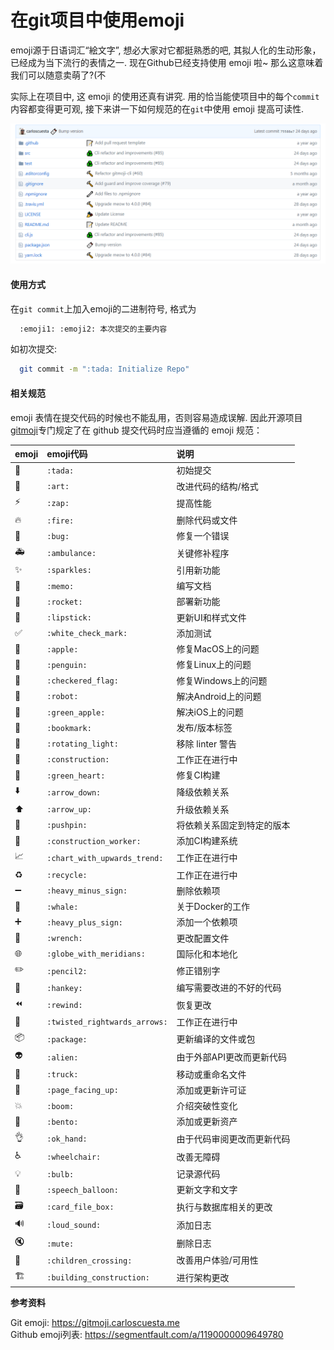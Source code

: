 # 在git项目中使用emoji

emoji源于日语词汇“絵文字”, 想必大家对它都挺熟悉的吧, 其拟人化的生动形象，已经成为当下流行的表情之一. 现在Github已经支持使用 emoji 啦~ 那么这意味着我们可以随意卖萌了?(不

实际上在项目中, 这 emoji 的使用还真有讲究. 用的恰当能使项目中的每个`commit`内容都变得更可观, 接下来讲一下如何规范的在`git`中使用 emoji 提高可读性.

![项目中使用](./img-1.png)
<!-- more -->

#### 使用方式
在`git commit`上加入emoji的二进制符号, 格式为
``` bash
  :emoji1: :emoji2: 本次提交的主要内容
```

如初次提交: 
``` bash
  git commit -m ":tada: Initialize Repo"
```

#### 相关规范
emoji 表情在提交代码的时候也不能乱用，否则容易造成误解. 因此开源项目[gitmoji](https://gitmoji.carloscuesta.me/)专门规定了在 github 提交代码时应当遵循的 emoji 规范：

emoji                        | emoji代码                      | 说明
:-----------                 | :-----------                   | :-----------
:tada:                       | `:tada:`                       | 初始提交
:art:                        | `:art:`                        | 改进代码的结构/格式
:zap:                        | `:zap:`                        | 提高性能
:fire:                       | `:fire:`                       | 删除代码或文件
:bug:                        | `:bug:`                        | 修复一个错误
:ambulance:                  | `:ambulance:`                  | 关键修补程序
:sparkles:                   | `:sparkles:`                   | 引用新功能
:memo:                       | `:memo:`                       | 编写文档
:rocket:                     | `:rocket:`                     | 部署新功能
:lipstick:                   | `:lipstick:`                   | 更新UI和样式文件
:white_check_mark:           | `:white_check_mark:`           | 添加测试
:apple:                      | `:apple:`                      | 修复MacOS上的问题
:penguin:                    | `:penguin:`                    | 修复Linux上的问题
:checkered_flag:             | `:checkered_flag:`             | 修复Windows上的问题
:robot:                      | `:robot:`                      | 解决Android上的问题
:green_apple:                | `:green_apple:`                | 解决iOS上的问题
:bookmark:                   | `:bookmark:`                   | 发布/版本标签
:rotating_light:             | `:rotating_light:`             | 移除 linter 警告
:construction:               | `:construction:`               | 工作正在进行中
:green_heart:                | `:green_heart:`                | 修复CI构建
:arrow_down:                 | `:arrow_down:`                 | 降级依赖关系
:arrow_up:                   | `:arrow_up:`                   | 升级依赖关系
:pushpin:                    | `:pushpin:`                    | 将依赖关系固定到特定的版本
:construction_worker:        | `:construction_worker:`        | 添加CI构建系统
:chart_with_upwards_trend:   | `:chart_with_upwards_trend:`   | 工作正在进行中
:recycle:                    | `:recycle:`                    | 工作正在进行中
:heavy_minus_sign:           | `:heavy_minus_sign:`           | 删除依赖项
:whale:                      | `:whale:`                      | 关于Docker的工作
:heavy_plus_sign:            | `:heavy_plus_sign:`            | 添加一个依赖项
:wrench:                     | `:wrench:`                     | 更改配置文件
:globe_with_meridians:       | `:globe_with_meridians:`       | 国际化和本地化
:pencil2:                    | `:pencil2:`                    | 修正错别字
:hankey:                     | `:hankey:`                     | 编写需要改进的不好的代码
:rewind:                     | `:rewind:`                     | 恢复更改
:twisted_rightwards_arrows:  | `:twisted_rightwards_arrows:`  | 工作正在进行中
:package:                    | `:package:`                    | 更新编译的文件或包
:alien:                      | `:alien:`                      | 由于外部API更改而更新代码
:truck:                      | `:truck:`                      | 移动或重命名文件
:page_facing_up:             | `:page_facing_up:`             | 添加或更新许可证
:boom:                       | `:boom:`                       | 介绍突破性变化
:bento:                      | `:bento:`                      | 添加或更新资产
:ok_hand:                    | `:ok_hand:`                    | 由于代码审阅更改而更新代码
:wheelchair:                 | `:wheelchair:`                 | 改善无障碍
:bulb:                       | `:bulb:`                       | 记录源代码
:speech_balloon:             | `:speech_balloon:`             | 更新文字和文字
:card_file_box:              | `:card_file_box:`              | 执行与数据库相关的更改
:loud_sound:                 | `:loud_sound:`                 | 添加日志
:mute:                       | `:mute:`                       | 删除日志
:children_crossing:          | `:children_crossing:`          | 改善用户体验/可用性
:building_construction:      | `:building_construction:`      | 进行架构更改

**参考资料**

Git emoji: https://gitmoji.carloscuesta.me  
Github emoji列表: https://segmentfault.com/a/1190000009649780